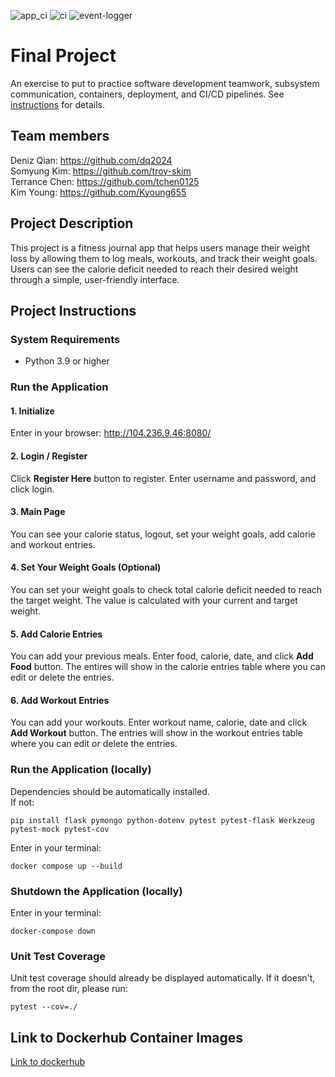 ![app_ci](https://github.com/software-students-spring2024/5-final-project-spring-2024-dttt5/actions/workflows/app_ci.yml/badge.svg)
![ci](https://github.com/software-students-spring2024/5-final-project-spring-2024-dttt5/actions/workflows/ci.yml/badge.svg)
![event-logger](https://github.com/software-students-spring2024/5-final-project-spring-2024-dttt5/actions/workflows/event-logger.yml/badge.svg)
# Final Project

An exercise to put to practice software development teamwork, subsystem communication, containers, deployment, and CI/CD pipelines. See [instructions](./instructions.md) for details.

## Team members

Deniz Qian: https://github.com/dq2024  
Somyung Kim: https://github.com/troy-skim  
Terrance Chen: https://github.com/tchen0125  
Kim Young: https://github.com/Kyoung655

## Project Description
This project is a fitness journal app that helps users manage their weight loss by allowing them to log meals, workouts, and track their weight goals. Users can see the calorie deficit needed to reach their desired weight through a simple, user-friendly interface.

## Project Instructions

### System Requirements
- Python 3.9 or higher

### Run the Application

#### 1. Initialize
Enter in your browser: http://104.236.9.46:8080/

#### 2. Login / Register
Click **Register Here** button to register. Enter username and password, and click login.

#### 3. Main Page
You can see your calorie status, logout, set your weight goals, add calorie and workout entries.

#### 4. Set Your Weight Goals (Optional)
You can set your weight goals to check total calorie deficit needed to reach the target weight. The value is calculated with your current and target weight.

#### 5. Add Calorie Entries
You can add your previous meals. Enter food, calorie, date, and click **Add Food** button. The entires will show in the calorie entries table where you can edit or delete the entries.

#### 6. Add Workout Entries
You can add your workouts. Enter workout name, calorie, date and click **Add Workout** button. The entries will show in the workout entries table where you can edit or delete the entries.

### Run the Application (locally)
Dependencies should be automatically installed.  
If not:
```
pip install flask pymongo python-dotenv pytest pytest-flask Werkzeug pytest-mock pytest-cov
```

Enter in your terminal:
```
docker compose up --build
```

### Shutdown the Application (locally)
Enter in your terminal:
```
docker-compose down
```

### Unit Test Coverage
Unit test coverage should already be displayed automatically. If it doesn't, from the root dir, please run:
```
pytest --cov=./
```

## Link to Dockerhub Container Images
[Link to dockerhub](https://hub.docker.com/r/tchen0125/app)
